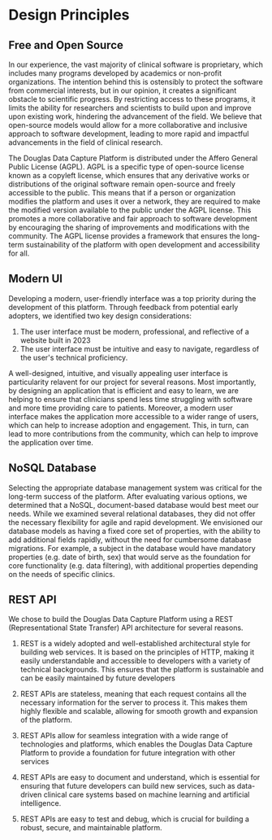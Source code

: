 # Design Principles

## Free and Open Source

In our experience, the vast majority of clinical software is proprietary, which includes many programs developed by academics or non-profit organizations. The intention behind this is ostensibly to protect the software from commercial interests, but in our opinion, it creates a significant obstacle to scientific progress. By restricting access to these programs, it limits the ability for researchers and scientists to build upon and improve upon existing work, hindering the advancement of the field. We believe that open-source models would allow for a more collaborative and inclusive approach to software development, leading to more rapid and impactful advancements in the field of clinical research.

The Douglas Data Capture Platform is distributed under the Affero General Public License (AGPL). AGPL is a specific type of open-source license known as a copyleft license, which ensures that any derivative works or distributions of the original software remain open-source and freely accessible to the public. This means that if a person or organization modifies the platform and uses it over a network, they are required to make the modified version available to the public under the AGPL license. This promotes a more collaborative and fair approach to software development by encouraging the sharing of improvements and modifications with the community. The AGPL license provides a framework that ensures the long-term sustainability of the platform with open development and accessibility for all.

## Modern UI

Developing a modern, user-friendly interface was a top priority during the development of this platform. Through feedback from potential early adopters, we identified two key design considerations: 

1. The user interface must be modern, professional, and reflective of a website built in 2023
2. The user interface must be intuitive and easy to navigate, regardless of the user's technical proficiency.

A well-designed, intuitive, and visually appealing user interface is particularity relavent for our project for several reasons. Most importantly, by designing an application that is efficient and easy to learn, we are helping to ensure that clinicians spend less time struggling with software and more time providing care to patients. Moreover, a modern user interface makes the application more accessible to a wider range of users, which can help to increase adoption and engagement. This, in turn, can lead to more contributions from the community, which can help to improve the application over time.

## NoSQL Database

Selecting the appropriate database management system was critical for the long-term success of the platform. After evaluating various options, we determined that a NoSQL, document-based database would best meet our needs. While we examined several relational databases, they did not offer the necessary flexibility for agile and rapid development. We envisioned our database models as having a fixed core set of properties, with the ability to add additional fields rapidly, without the need for cumbersome database migrations. For example, a subject in the database would have mandatory properties (e.g. date of birth, sex) that would serve as the foundation for core functionality (e.g. data filtering), with additional properties depending on the needs of specific clinics.

## REST API

We chose to build the Douglas Data Capture Platform using a REST (Representational State Transfer) API architecture for several reasons.

1. REST is a widely adopted and well-established architectural style for building web services. It is based on the principles of HTTP, making it easily understandable and accessible to developers with a variety of technical backgrounds. This ensures that the platform is sustainable and can be easily maintained by future developers

2. REST APIs are stateless, meaning that each request contains all the necessary information for the server to process it. This makes them highly flexible and scalable, allowing for smooth growth and expansion of the platform.

3. REST APIs allow for seamless integration with a wide range of technologies and platforms, which enables the Douglas Data Capture Platform to provide a foundation for future integration with other services

4. REST APIs are easy to document and understand, which is essential for ensuring that future developers can build new services, such as data-driven clinical care systems based on machine learning and artificial intelligence.

5. REST APIs are easy to test and debug, which is crucial for building a robust, secure, and maintainable platform.